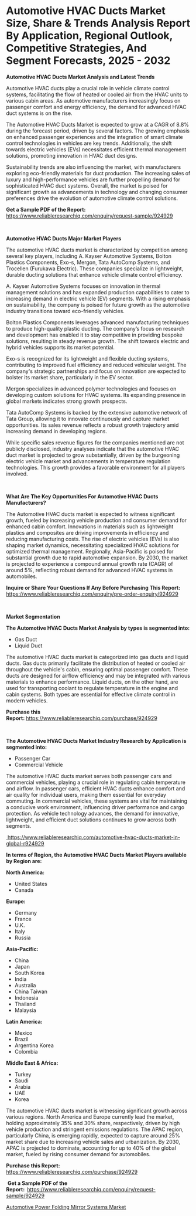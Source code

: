 <p><h1>Automotive HVAC Ducts Market Size, Share & Trends Analysis Report By Application, Regional Outlook, Competitive Strategies, And Segment Forecasts, 2025 - 2032</h1></p><p><strong>Automotive HVAC Ducts Market Analysis and Latest Trends</strong></p>
<p><p>Automotive HVAC ducts play a crucial role in vehicle climate control systems, facilitating the flow of heated or cooled air from the HVAC units to various cabin areas. As automotive manufacturers increasingly focus on passenger comfort and energy efficiency, the demand for advanced HVAC duct systems is on the rise. </p><p>The Automotive HVAC Ducts Market is expected to grow at a CAGR of 8.8% during the forecast period, driven by several factors. The growing emphasis on enhanced passenger experiences and the integration of smart climate control technologies in vehicles are key trends. Additionally, the shift towards electric vehicles (EVs) necessitates efficient thermal management solutions, promoting innovation in HVAC duct designs. </p><p>Sustainability trends are also influencing the market, with manufacturers exploring eco-friendly materials for duct production. The increasing sales of luxury and high-performance vehicles are further propelling demand for sophisticated HVAC duct systems. Overall, the market is poised for significant growth as advancements in technology and changing consumer preferences drive the evolution of automotive climate control solutions.</p></p>
<p><strong>Get a Sample PDF of the Report:&nbsp;</strong> <a href="https://www.reliableresearchiq.com/enquiry/request-sample/924929?utm_campaign=3026&utm_medium=2&utm_source=Github&utm_content=ia&utm_term=24032025&utm_id=automotive-hvac-ducts">https://www.reliableresearchiq.com/enquiry/request-sample/924929</a></p>
<p>&nbsp;</p>
<p><strong>Automotive HVAC Ducts Major Market Players</strong></p>
<p><p>The automotive HVAC ducts market is characterized by competition among several key players, including A. Kayser Automotive Systems, Bolton Plastics Components, Exo-s, Mergon, Tata AutoComp Systems, and Trocellen (Furukawa Electric). These companies specialize in lightweight, durable ducting solutions that enhance vehicle climate control efficiency.</p><p>A. Kayser Automotive Systems focuses on innovation in thermal management solutions and has expanded production capabilities to cater to increasing demand in electric vehicle (EV) segments. With a rising emphasis on sustainability, the company is poised for future growth as the automotive industry transitions toward eco-friendly vehicles.</p><p>Bolton Plastics Components leverages advanced manufacturing techniques to produce high-quality plastic ducting. The company’s focus on research and development has enabled it to stay competitive in providing bespoke solutions, resulting in steady revenue growth. The shift towards electric and hybrid vehicles supports its market potential.</p><p>Exo-s is recognized for its lightweight and flexible ducting systems, contributing to improved fuel efficiency and reduced vehicular weight. The company's strategic partnerships and focus on innovation are expected to bolster its market share, particularly in the EV sector.</p><p>Mergon specializes in advanced polymer technologies and focuses on developing custom solutions for HVAC systems. Its expanding presence in global markets indicates strong growth prospects.</p><p>Tata AutoComp Systems is backed by the extensive automotive network of Tata Group, allowing it to innovate continuously and capture market opportunities. Its sales revenue reflects a robust growth trajectory amid increasing demand in developing regions.</p><p>While specific sales revenue figures for the companies mentioned are not publicly disclosed, industry analyses indicate that the automotive HVAC duct market is projected to grow substantially, driven by the burgeoning electric vehicle market and advancements in temperature regulation technologies. This growth provides a favorable environment for all players involved.</p></p>
<p>&nbsp;</p>
<p><strong>What Are The Key Opportunities For Automotive HVAC Ducts Manufacturers?</strong></p>
<p><p>The Automotive HVAC ducts market is expected to witness significant growth, fueled by increasing vehicle production and consumer demand for enhanced cabin comfort. Innovations in materials such as lightweight plastics and composites are driving improvements in efficiency and reducing manufacturing costs. The rise of electric vehicles (EVs) is also shaping market dynamics, necessitating specialized HVAC solutions for optimized thermal management. Regionally, Asia-Pacific is poised for substantial growth due to rapid automotive expansion. By 2030, the market is projected to experience a compound annual growth rate (CAGR) of around 5%, reflecting robust demand for advanced HVAC systems in automobiles.</p></p>
<p><strong>Inquire or Share Your Questions If Any Before Purchasing This Report:</strong> <a href="https://www.reliableresearchiq.com/enquiry/pre-order-enquiry/924929?utm_campaign=3026&utm_medium=2&utm_source=Github&utm_content=ia&utm_term=24032025&utm_id=automotive-hvac-ducts">https://www.reliableresearchiq.com/enquiry/pre-order-enquiry/924929</a></p>
<p>&nbsp;</p>
<p><strong>Market Segmentation</strong></p>
<p><strong>The Automotive HVAC Ducts Market Analysis by types is segmented into:</strong></p>
<p><ul><li>Gas Duct</li><li>Liquid Duct</li></ul></p>
<p><p>The automotive HVAC ducts market is categorized into gas ducts and liquid ducts. Gas ducts primarily facilitate the distribution of heated or cooled air throughout the vehicle's cabin, ensuring optimal passenger comfort. These ducts are designed for airflow efficiency and may be integrated with various materials to enhance performance. Liquid ducts, on the other hand, are used for transporting coolant to regulate temperature in the engine and cabin systems. Both types are essential for effective climate control in modern vehicles.</p></p>
<p><strong>Purchase this Report:&nbsp;</strong><a href="https://www.reliableresearchiq.com/purchase/924929?utm_campaign=3026&utm_medium=2&utm_source=Github&utm_content=ia&utm_term=24032025&utm_id=automotive-hvac-ducts">https://www.reliableresearchiq.com/purchase/924929</a></p>
<p>&nbsp;</p>
<p><strong>The Automotive HVAC Ducts Market Industry Research by Application is segmented into:</strong></p>
<p><ul><li>Passenger Car</li><li>Commercial Vehicle</li></ul></p>
<p><p>The automotive HVAC ducts market serves both passenger cars and commercial vehicles, playing a crucial role in regulating cabin temperature and airflow. In passenger cars, efficient HVAC ducts enhance comfort and air quality for individual users, making them essential for everyday commuting. In commercial vehicles, these systems are vital for maintaining a conducive work environment, influencing driver performance and cargo protection. As vehicle technology advances, the demand for innovative, lightweight, and efficient duct solutions continues to grow across both segments.</p></p>
<p><a href="https://www.reliableresearchiq.com/automotive-hvac-ducts-market-in-global-r924929?utm_campaign=3026&utm_medium=2&utm_source=Github&utm_content=ia&utm_term=24032025&utm_id=automotive-hvac-ducts">&nbsp;https://www.reliableresearchiq.com/automotive-hvac-ducts-market-in-global-r924929</a></p>
<p><strong>In terms of Region, the Automotive HVAC Ducts Market Players available by Region are:</strong></p>
<p>
    <p> <strong> North America: </strong>
        <ul>
            <li>United States</li>
            <li>Canada</li>
        </ul>
        </p> 
    <p> <strong> Europe: </strong>
        <ul>
            <li>Germany</li>
            <li>France</li>
            <li>U.K.</li>
            <li>Italy</li>
            <li>Russia</li>
        </ul>
        </p> 
    <p> <strong> Asia-Pacific: </strong>
        <ul>
            <li>China</li>
            <li>Japan</li>
            <li>South Korea</li>
            <li>India</li>
            <li>Australia</li>
            <li>China Taiwan</li>
            <li>Indonesia</li>
            <li>Thailand</li>
            <li>Malaysia</li>
        </ul>
        </p> 
    <p> <strong> Latin America: </strong>
        <ul>
            <li>Mexico</li>
            <li>Brazil</li>
            <li>Argentina Korea</li>
            <li>Colombia</li>
        </ul>
        </p> 
    <p> <strong> Middle East & Africa: </strong>
        <ul>
            <li>Turkey</li>
            <li>Saudi</li>
            <li>Arabia</li>
            <li>UAE</li>
            <li>Korea</li>
        </ul>
    </p>
    </p>
<p><p>The automotive HVAC ducts market is witnessing significant growth across various regions. North America and Europe currently lead the market, holding approximately 35% and 30% share, respectively, driven by high vehicle production and stringent emissions regulations. The APAC region, particularly China, is emerging rapidly, expected to capture around 25% market share due to increasing vehicle sales and urbanization. By 2030, APAC is projected to dominate, accounting for up to 40% of the global market, fueled by rising consumer demand for automobiles.</p></p>
<p><strong>Purchase this Report: </strong><a href="https://www.reliableresearchiq.com/purchase/924929?utm_campaign=3026&utm_medium=2&utm_source=Github&utm_content=ia&utm_term=24032025&utm_id=automotive-hvac-ducts">https://www.reliableresearchiq.com/purchase/924929</a></p>
<p>&nbsp;<strong>Get a Sample PDF of the Report:&nbsp;&nbsp;</strong><a href="https://www.reliableresearchiq.com/enquiry/request-sample/924929?utm_campaign=3026&utm_medium=2&utm_source=Github&utm_content=ia&utm_term=24032025&utm_id=automotive-hvac-ducts">https://www.reliableresearchiq.com/enquiry/request-sample/924929</a></p>
<p><strong></strong></p>
<p><p><a href="https://github.com/muhjanaidu/Market-Research-Report-List-1/blob/main/automotive-power-folding-mirror-systems-market.md?utm_campaign=3026&utm_medium=2&utm_source=Github&utm_content=ia&utm_term=24032025&utm_id=automotive-hvac-ducts">Automotive Power Folding Mirror Systems Market</a></p></p>